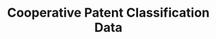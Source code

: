 ---
layout: default
bigquery: https://console.cloud.google.com/bigquery?p=patents-public-data&d=cpc&page=dataset
citation: '“Cooperative Patent Classification” by the EPO and USPTO, for public use. '
contributors: EPO, USPTO
cost: None
description: Cooperative Patent Classification Data contains the scheme and definitions
  of the Cooperative Patent Classification system for classifying patent documents.
  The CPC is the result of a partnership between the EPO and the USPTO in their joint
  effort to develop a common, internationally compatible classification system for
  technical documents, in particular patent publications, which will be used by both
  offices in the patent granting process
documentation: https://www.cooperativepatentclassification.org/cpcSchemeAndDefinitions
last_edit: Mon, 04 Apr 2022 19:07:06 GMT
location: https://www.cooperativepatentclassification.org/index
maintained_by: USPTO, EPO
schema_fields: '[''definition'', ''sizeCache'', ''parents'', ''ipcConcordant'', ''residualReferences'',
  ''ipc_concordant'', ''titleFull'', ''residual_references'', ''application_references'',
  ''limiting_references'', ''informativeReferences'', ''status'', ''not_allocatable'',
  ''breakdownCode'', ''breakdown_code'', ''dateRevised'', ''glossary'', ''childGroups'',
  ''child_groups'', ''informative_references'', ''children'', ''level'', ''symbol'',
  ''title_full'', ''applicationReferences'', ''synonyms'', ''date_revised'', ''titlePart'',
  ''limitingReferences'', ''additional_only'', ''title_part'', ''notAllocatable'']'
shortname: cooperative_patent_classification
tags:
- patents
- science
title: Cooperative Patent Classification Data
uuid: 984374a7-16e9-4b35-9445-458daceb01bf
---